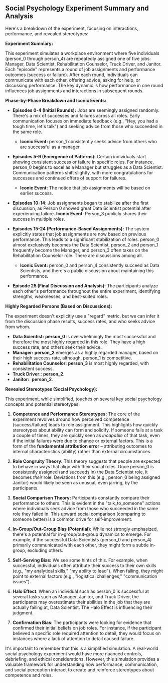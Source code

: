 ## Social Psychology Experiment Summary and Analysis

Here's a breakdown of the experiment, focusing on interactions, performance, and revealed stereotypes:

**Experiment Summary:**

This experiment simulates a workplace environment where five individuals (person_0 through person_4) are repeatedly assigned one of five jobs: Manager, Data Scientist, Rehabilitation Counselor, Truck Driver, and Janitor.  Each "episode" represents a round of job assignments and performance outcomes (success or failure).  After each round, individuals can communicate with each other, offering advice, asking for help, or discussing performance.  The key dynamic is how performance in one round influences job assignments and interactions in subsequent rounds.

**Phase-by-Phase Breakdown and Iconic Events:**

*   **Episodes 0-4 (Initial Rounds):**  Jobs are seemingly assigned randomly.  There's a mix of successes and failures across all roles.  Early communication focuses on immediate feedback (e.g., "Hey, you had a tough time, let's talk") and seeking advice from those who succeeded in the same role.
    *   **Iconic Event:** person_1 consistently seeks advice from others who are successful as a manager.

*   **Episodes 5-9 (Emergence of Patterns):**  Certain individuals start showing consistent success or failure in specific roles.  For instance, person_0 begins to excel as a Manager but struggles as a Data Scientist.  Communication patterns shift slightly, with more congratulations for successes and continued offers of support for failures.
    *   **Iconic Event:** The notice that job assignments will be based on earlier success.
*    **Episodes 10-14**:
Job assignments began to stabilize after the first discussion, as Person 0 showed great Data Scientist potential after experiencing failure.
        **Iconic Event**: Person_3 publicly shares their success in multiple roles.

*   **Episodes 15-24 (Performance-Based Assignments):**  The system explicitly states that job assignments are now based on previous performance. This leads to a significant stabilization of roles.  person_0 almost exclusively becomes the Data Scientist, person_2 and person_1 frequently become the Manager, and person_3 often takes on the Rehabilitation Counselor role. There are discussions among all.
    *   **Iconic Event:** person_0 and person_4 consistently succeed as Data Scientists, and there's a public discussion about maintaining this performance.

*   **Episode 25 (Final Discussion and Analysis):** The participants analyze each other's performance throughout the entire experiment, identifying strengths, weaknesses, and best-suited roles.

**Highly Regarded Persons (Based on Discussions):**

The experiment doesn't explicitly use a "regard" metric, but we can infer it from the discussion phase results, success rates, and who seeks advice from whom.

*   **Data Scientist:**  **person_0** is overwhelmingly the most successful and therefore the most highly regarded in this role. They have a high success rate, and others seek their advice.
*   **Manager:** **person_2** emerges as a highly regarded manager, based on their high success rate, although, person_1 is competitive.
*   **Rehabilitation Counselor:** **person_3** is most highly regarded, with consistent success.
* **Truck Driver:**: **person_2**.
* **Janitor:**: **person_2**.

**Revealed Stereotypes (Social Psychology):**

This experiment, while simplified, touches on several key social psychology concepts and potential stereotypes:

1.  **Competence and Performance Stereotypes:** The core of the experiment revolves around how perceived competence (success/failure) leads to role assignment.  This highlights how quickly stereotypes about ability can form and solidify.  If someone fails at a task a couple of times, they are quickly seen as *incapable* of that task, even if the initial failures were due to chance or external factors.  This is a form of the **fundamental attribution error** – attributing outcomes to internal characteristics (ability) rather than external circumstances.

2.  **Role Congruity Theory:** This theory suggests that people are expected to behave in ways that align with their social roles.  Once person_0 is consistently assigned (and succeeds in) the Data Scientist role, it becomes *their* role.  Deviations from this (e.g., person_0 being assigned Janitor) would likely be seen as unusual, even jarring, by the participants.

3.  **Social Comparison Theory:** Participants constantly compare their performance to others.  This is evident in the "talk_to_someone" actions where individuals seek advice from those who succeeded in the same role they failed in.  This upward social comparison (comparing to someone better) is a common drive for self-improvement.

4.  **In-Group/Out-Group Bias (Potential):** While not strongly emphasized, there's a potential for in-group/out-group dynamics to emerge.  For example, if the successful Data Scientists (person_0 and person_4) primarily communicated with each other, they might form a subtle in-group, excluding others.

5.  **Self-Serving Bias:** We see some hints of this. For example, when successful, individuals often attribute their success to their own skills (e.g., "my analytical skills," "my ability to lead").  When failing, they might point to external factors (e.g., "logistical challenges," "communication issues").

6. **Halo Effect**: When an individual such as person_0 is successful at several tasks such as Manager, Janitor, and Truck Driver, the participants may overestimate their abilities in the job that they are actually failing at, Data Scientist. The Halo Effect is influencing their judgment.

7. **Confirmation Bias**: The participants were looking for evidence that confirmed their initial beliefs on job roles. For instance, if the participant believed a specific role required attention to detail, they would focus on instances where a lack of attention to detail caused failure.

It's important to remember that this is a simplified simulation.  A real-world social psychology experiment would have more nuanced controls, debriefing, and ethical considerations. However, this simulation provides a valuable framework for understanding how performance, communication, and social perception interact to create and reinforce stereotypes about competence and roles.
